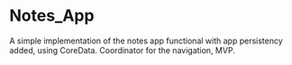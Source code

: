 # Notes_App
A simple implementation of the notes app functional with app persistency added, using CoreData. Coordinator for the navigation, MVP.
